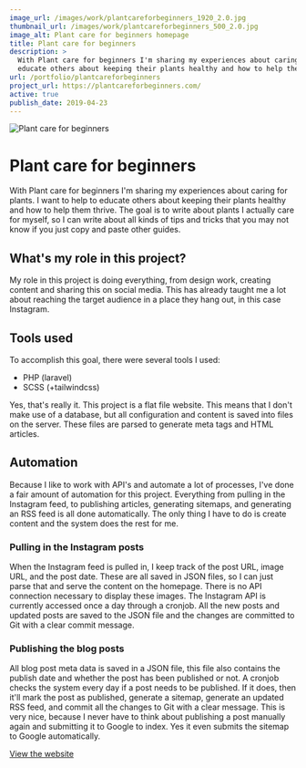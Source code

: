 ```yaml
---
image_url: /images/work/plantcareforbeginners_1920_2.0.jpg
thumbnail_url: /images/work/plantcareforbeginners_500_2.0.jpg
image_alt: Plant care for beginners homepage
title: Plant care for beginners
description: >
  With Plant care for beginners I'm sharing my experiences about caring for plants. I want to help to
  educate others about keeping their plants healthy and how to help them thrive.
url: /portfolio/plantcareforbeginners
project_url: https://plantcareforbeginners.com/
active: true
publish_date: 2019-04-23
---
```


![Plant care for beginners](/images/work/plantcareforbeginners_1920_2.0.jpg "Plant care for beginners homepage")

# Plant care for beginners

With Plant care for beginners I'm sharing my experiences about caring for plants. I want to help to 
educate others about keeping their plants healthy and how to help them thrive. The goal is to write 
about plants I actually care for myself, so I can write about all kinds of tips and tricks that you 
may not know if you just copy and paste other guides.

## What's my role in this project?
My role in this project is doing everything, from design work, creating content and sharing this on 
social media. This has already taught me a lot about reaching the target audience in a place they 
hang out, in this case Instagram. 

## Tools used
To accomplish this goal, there were several tools I used:
- PHP (laravel)
- SCSS (+tailwindcss)

Yes, that's really it. This project is a flat file website. This means that I don't make use of a 
database, but all configuration and content is saved into files on the server. These files are parsed 
to generate meta tags and HTML articles.

## Automation
Because I like to work with API's and automate a lot of processes, I've done a fair amount of automation 
for this project. Everything from pulling in the Instagram feed, to publishing articles, generating sitemaps, 
and generating an RSS feed is all done automatically. The only thing I have to do is create content and 
the system does the rest for me. 

### Pulling in the Instagram posts
When the Instagram feed is pulled in, I keep track of the post URL, image URL, and the post date. These are 
all saved in JSON files, so I can just parse that and serve the content on the homepage. There is no API 
connection necessary to display these images. The Instagram API is currently accessed once a day through a 
cronjob. All the new posts and updated posts are saved to the JSON file and the changes are committed to Git 
with a clear commit message.

### Publishing the blog posts
All blog post meta data is saved in a JSON file, this file also contains the publish date and whether the 
post has been published or not. A cronjob checks the system every day if a post needs to be published. 
If it does, then it'll mark the post as published, generate a sitemap, generate an updated RSS feed, 
and commit all the changes to Git with a clear message. This is very nice, because I never have to think 
about publishing a post manually again and submitting it to Google to index. Yes it even submits the sitemap 
to Google automatically.


<a href="https://plantcareforbeginners.com/" target="_blank" class="link link--underline">View the website</a>
